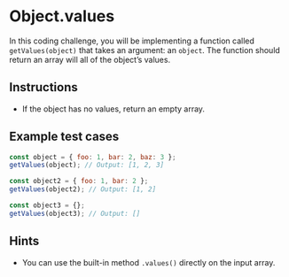 # Object.values

In this coding challenge, you will be implementing a function called `getValues(object)` that takes an argument: an `object`. The function should return an array will all of the object’s values.

## Instructions

*   If the object has no values, return an empty array.

## Example test cases

```javascript
const object = { foo: 1, bar: 2, baz: 3 };
getValues(object); // Output: [1, 2, 3]

const object2 = { foo: 1, bar: 2 };
getValues(object2); // Output: [1, 2]

const object3 = {};
getValues(object3); // Output: []
```

## Hints

*   You can use the built-in method `.values()` directly on the input array.
